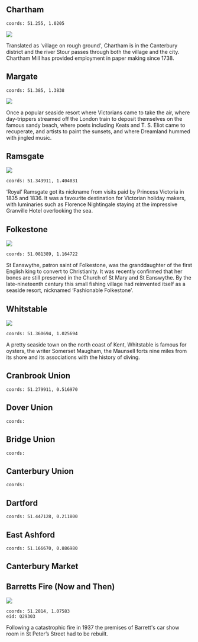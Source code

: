 ## Chartham

    coords: 51.255, 1.0205

![](https://upload.wikimedia.org/wikipedia/commons/5/57/Village_Church%2C_Chartham_-_geograph.org.uk_-_663007.jpg)

Translated as 'village on rough ground', Chartham is in the Canterbury district and the river Stour passes through both the village and the city. Chartham Mill has provided employment in paper making since 1738.

## Margate

    coords: 51.385, 1.3838
    
![](https://upload.wikimedia.org/wikipedia/commons/7/70/Margate_from_Stone_Pier_3.JPG)

Once a popular seaside resort where Victorians came to take the air, where day-trippers streamed off the London train to deposit themselves on the famous sandy beach, where poets including Keats and T. S. Eliot came to recuperate, and artists to paint the sunsets, and where Dreamland hummed with jingled music.



## Ramsgate

![](https://upload.wikimedia.org/wikipedia/commons/thumb/0/05/Ramsgate_Harbour_2.jpg/320px-Ramsgate_Harbour_2.jpg)

    coords: 51.343911, 1.404031

‘Royal’ Ramsgate got its nickname from visits paid by Princess Victoria in 1835 and 1836. It was a favourite destination for Victorian holiday makers, with luminaries such as Florence Nightingale staying at the impressive Granville Hotel overlooking the sea.

## Folkestone

![](https://upload.wikimedia.org/wikipedia/commons/0/0e/Fstone.jpg)

    coords: 51.081389, 1.164722

St Eanswythe, patron saint of Folkestone, was the granddaughter of the first English king to convert to Christianity. It was recently confirmed that her bones are still preserved in the Church of St Mary and St Eanswythe. By the late-nineteenth century this small fishing village had reinvented itself as a seaside resort, nicknamed ‘Fashionable Folkestone’.  

## Whitstable

![](https://upload.wikimedia.org/wikipedia/commons/b/b5/Whitstable_Harbour%2C_Kent%2C_UK.jpg)

    coords: 51.360694, 1.025694

A pretty seaside town on the north coast of Kent, Whitstable is famous for oysters, the writer Somerset Maugham, the Maunsell forts nine miles from its shore and its associations with the history of diving.

## Cranbrook Union

    coords: 51.279911, 0.516970

## Dover Union

    coords: 

## Bridge Union

    coords: 

## Canterbury Union

    coords: 

## Dartford

    coords: 51.447128, 0.211800

## East Ashford

    coords: 51.166670, 0.886980
    
## Canterbury Market

## Barretts Fire (Now and Then)

![](https://upload.wikimedia.org/wikipedia/commons/b/b6/Westgate_014.jpg)

    coords: 51.2814, 1.07583
    eid: Q29303

Following a catastrophic fire in 1937 the premises of Barrett's car show room in St Peter’s Street had to be rebuilt.
